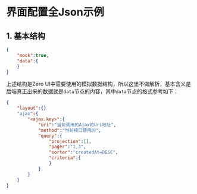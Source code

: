 # 界面配置全Json示例

## 1. 基本结构

```json
{
    "mock":true,
    "data":{
    }
}
```

上述结构是Zero UI中需要使用的模拟数据结构，所以这里不做解析，基本含义是后端真正出来的数据就是`data`节点的内容，其中`data`节点的格式参考如下：

```json
{
    "layout":{}
    "ajax":{
        "<ajax.key>":{
            "uri":"当前调用的Ajax的Uri地址",
            "method":"当前接口使用的",
            "query":{
                "projection":[],
                "pager":"1,3",
                "sorter":"createdAt=DESC",
                "criteria":{
                }
            }
        }
    }
}
```



